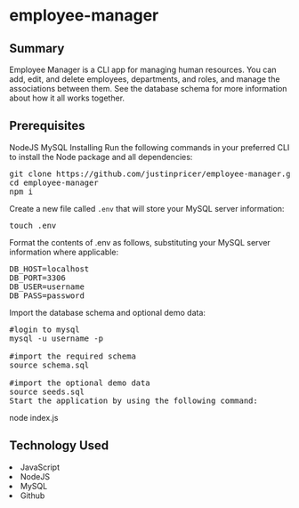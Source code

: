 # employee-manager

## Summary
Employee Manager is a CLI app for managing human resources. You can add, edit, and delete employees, departments, and roles, and manage the associations between them. See the database schema for more information about how it all works together.

## Prerequisites
NodeJS
MySQL
Installing
Run the following commands in your preferred CLI to install the Node package and all dependencies:

<pre>git clone https://github.com/justinpricer/employee-manager.git
cd employee-manager
npm i</pre>
Create a new file called <code>.env</code> that will store your MySQL server information:

<pre>touch .env</pre>
</div>
Format the contents of .env as follows, substituting your MySQL server information where applicable:

<pre>DB_HOST=localhost
DB_PORT=3306
DB_USER=username
DB_PASS=password</pre>
Import the database schema and optional demo data:

<pre>#login to mysql
mysql -u username -p

#import the required schema
source schema.sql

#import the optional demo data
source seeds.sql
Start the application by using the following command:</pre>

node index.js

## Technology Used
<li>JavaScript</li>
<li>NodeJS</li>
<li>MySQL</li>
<li>Github</li>
